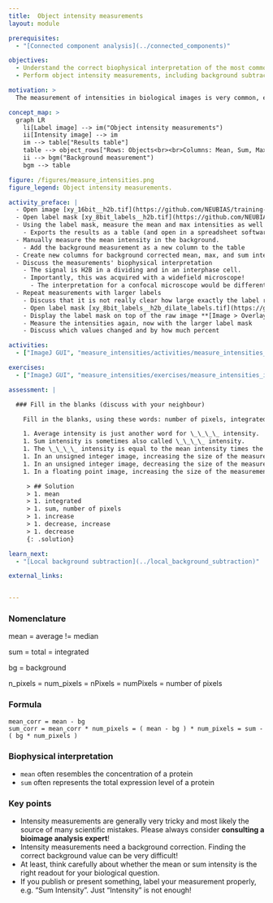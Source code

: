 ```yaml
---
title:  Object intensity measurements
layout: module

prerequisites:
  - "[Connected component analysis](../connected_components)"

objectives:
  - Understand the correct biophysical interpretation of the most common object intensity measurements
  - Perform object intensity measurements, including background subtraction

motivation: >
  The measurement of intensities in biological images is very common, e.g. to quantify expression levels of certain proteins by means of immuno-histochemistry. However, performing correct intensity measurements is very tricky and there are a lot of pitfalls. It is thus of utmost important to understand very well what one is doing. Without in-depth understanding the chance to publish wrong results based on intensity measurements is rather high.

concept_map: >
  graph LR
    li[Label image] --> im("Object intensity measurements")
    ii[Intensity image] --> im
    im --> table["Results table"]
    table --> object_rows["Rows: Objects<br><br>Columns: Mean, Sum, Max, ..., Background"]
    ii --> bgm("Background measurement")
    bgm --> table

figure: /figures/measure_intensities.png
figure_legend: Object intensity measurements.

activity_preface: |
  - Open image [xy_16bit__h2b.tif](https://github.com/NEUBIAS/training-resources/raw/master/image_data/xy_16bit__h2b.tif)
  - Open label mask [xy_8bit_labels__h2b.tif](https://github.com/NEUBIAS/training-resources/raw/master/image_data/xy_8bit_labels__h2b.tif)
  - Using the label mask, measure the mean and max intensities as well as the objects' pixel area.
    - Exports the results as a table (and open in a spreadsheet software)
  - Manually measure the mean intensity in the background.
    - Add the background measurement as a new column to the table
  - Create new columns for background corrected mean, max, and sum intensity.
  - Discuss the measurements' biophysical interpretation
    - The signal is H2B in a dividing and in an interphase cell.
    - Importantly, this was acquired with a widefield microscope!
      - The interpretation for a confocal microscope would be different!
  - Repeat measurements with larger labels
    - Discuss that it is not really clear how large exactly the label regions have to be
    - Open label mask [xy_8bit_labels__h2b_dilate_labels.tif](https://github.com/NEUBIAS/training-resources/raw/master/image_data/xy_8bit_labels__h2b_dilate_labels.tif)
    - Display the label mask on top of the raw image **[Image > Overlay > Add Image...]**
    - Measure the intensities again, now with the larger label mask
    - Discuss which values changed and by how much percent

activities:
  - ["ImageJ GUI", "measure_intensities/activities/measure_intensities_imagejgui.md", "markdown"]

exercises:
  - ["ImageJ GUI", "measure_intensities/exercises/measure_intensities_imagejgui.md"]

assessment: |

  ### Fill in the blanks (discuss with your neighbour)

    Fill in the blanks, using these words: number of pixels, integrated, mean, decrease, increase, increase, sum, decrease

    1. Average intensity is just another word for \_\_\_\_ intensity.
    1. Sum intensity is sometimes also called \_\_\_\_ intensity.
    1. The \_\_\_\_ intensity is equal to the mean intensity times the \_\_\_\_ in the measured region.
    1. In an unsigned integer image, increasing the size of the measurement region can only _____ the sum intensity.
    1. In an unsigned integer image, decreasing the size of the measurement region can \_\_\_\_ or \_\_\_\_ the mean intensity.
    1. In a floating point image, increasing the size of the measurement region could \_\_\_\_ the sum intensity.

     > ## Solution
     > 1. mean
     > 1. integrated
     > 1. sum, number of pixels
     > 1. increase
     > 1. decrease, increase
     > 1. decrease
     {: .solution}

learn_next:
  - "[Local background subtraction](../local_background_subtraction)"

external_links:


---
```

### Nomenclature


mean = average != median

sum = total = integrated

bg = background

n_pixels = num_pixels = nPixels = numPixels = number of pixels

### Formula

```
mean_corr = mean - bg
sum_corr = mean_corr * num_pixels = ( mean - bg ) * num_pixels = sum - ( bg * num_pixels )
```

### Biophysical interpretation

- `mean` often resembles the concentration of a protein
- `sum` often represents the total expression level of a protein

### Key points

- Intensity measurements are generally very tricky and most likely the source of many scientific mistakes. Please always consider **consulting a bioimage analysis expert**!
- Intensity measurements need a background correction. Finding the correct background value can be very difficult!
- At least, think carefully about whether the mean or sum intensity is the right readout for your biological question.
- If you publish or present something, label your measurement properly, e.g. “Sum Intensity”. Just “Intensity” is not enough!
